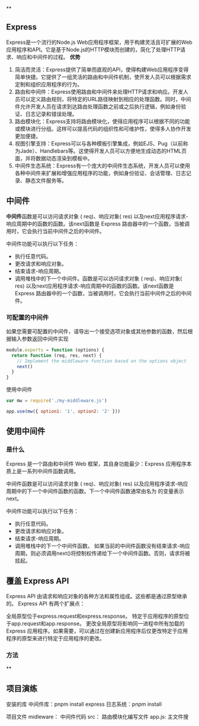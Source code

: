 **
## Express
Express是一个流行的Node.js Web应用程序框架，用于构建灵活且可扩展的Web应用程序和API。它是基于Node.js的HTTP模块而创建的，简化了处理HTTP请求、响应和中间件的过程。
**优势**
1. 简洁而灵活：Express提供了简单而直观的API，使得构建Web应用程序变得简单快捷。它提供了一组灵活的路由和中间件机制，使开发人员可以根据需求定制和组织应用程序的行为。
2. 路由和中间件：Express使用路由和中间件来处理HTTP请求和响应。开发人员可以定义路由规则，将特定的URL路径映射到相应的处理函数。同时，中间件允许开发人员在请求到达路由处理函数之前或之后执行逻辑，例如身份验证、日志记录和错误处理。
3. 路由模块化：Express支持将路由模块化，使得应用程序可以根据不同的功能或模块进行分组。这样可以提高代码的组织性和可维护性，使得多人协作开发更加便捷。
4. 视图引擎支持：Express可以与各种模板引擎集成，例如EJS、Pug（以前称为Jade）、Handlebars等。这使得开发人员可以方便地生成动态的HTML页面，并将数据动态渲染到模板中。
5. 中间件生态系统：Express有一个庞大的中间件生态系统，开发人员可以使用各种中间件来扩展和增强应用程序的功能，例如身份验证、会话管理、日志记录、静态文件服务等。


## 中间件
**中间件**函数是可以访问请求对象 ( req)、响应对象( res) 以及next应用程序请求-响应周期中的函数的函数。该next函数是 Express 路由器中的一个函数，当被调用时，它会执行当前中间件之后的中间件。

中间件功能可以执行以下任务：

- 执行任意代码。
- 更改请求和响应对象。
- 结束请求-响应周期。
- 调用堆栈中的下一个中间件。函数是可以访问请求对象 ( req)、响应对象( res) 以及next应用程序请求-响应周期中的函数的函数。该next函数是 Express 路由器中的一个函数，当被调用时，它会执行当前中间件之后的中间件。

### 可配置的中间件
如果您需要可配置的中间件，请导出一个接受选项对象或其他参数的函数，然后根据输入参数返回中间件实现
```js
module.exports = function (options) {
  return function (req, res, next) {
    // Implement the middleware function based on the options object
    next()
  }
}
```
使用中间件
```js
var mw = require('./my-middleware.js')

app.use(mw({ option1: '1', option2: '2' }))

```
## 使用中间件
### 是什么
Express 是一个路由和中间件 Web 框架，其自身功能最少：Express 应用程序本质上是一系列中间件函数调用。

中间件函数是可以访问请求对象 ( req)、响应对象( res) 以及应用程序请求-响应周期中的下一个中间件函数的函数。下一个中间件函数通常由名为 的变量表示next。

中间件功能可以执行以下任务：

- 执行任意代码。
- 更改请求和响应对象。
- 结束请求-响应周期。
- 调用堆栈中的下一个中间件函数。
如果当前的中间件函数没有结束请求-响应周期，则必须调用next()将控制权传递给下一个中间件函数。否则，请求将被挂起。


## 覆盖 Express API
Express API 由请求和响应对象的各种方法和属性组成。这些都是通过原型继承的。 Express API 有两个扩展点：

全局原型位于express.request和express.response。
特定于应用程序的原型位于app.request和app.response。
更改全局原型将影响同一进程中所有加载的 Express 应用程序。如果需要，可以通过在创建新应用程序后仅更改特定于应用程序的原型来进行特定于应用程序的更改。
### 方法
**


## 项目演练
安装的库
中间件库：pnpm install express
日志系统：pnpm install 

项目文件
  midleware： 中间件代码
  src： 路由模块化编写文件
  app.js: 主文件搜